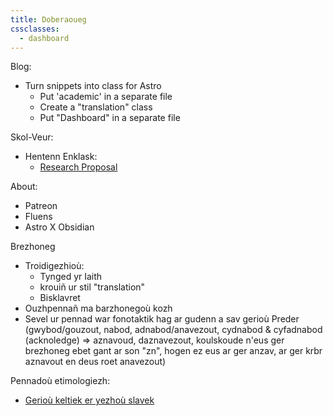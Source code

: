 ```yaml
---
title: Doberaoueg
cssclasses:
  - dashboard
---
```


Blog:
- Turn snippets into class for Astro
	- Put 'academic' in a separate file
	- Create a "translation" class
	- Put "Dashboard" in a separate file

Skol-Veur:
- Hentenn Enklask:
	- [Research Proposal](posts/research-proposal)

About:
- Patreon
- Fluens
- Astro X Obsidian

Brezhoneg
- Troidigezhioù:
	- Tynged yr Iaith
	- krouiñ ur stil "translation"
	- Bisklavret
- Ouzhpennañ ma barzhonegoù kozh
- Sevel ur pennad war fonotaktik hag ar gudenn a sav gerioù Preder (gwybod/gouzout, nabod, adnabod/anavezout, cydnabod & cyfadnabod (acknoledge) => aznavoud, daznavezout, koulskoude n'eus ger brezhoneg ebet gant ar son "zn", hogen ez eus ar ger anzav, ar ger krbr aznavout en deus roet anavezout)

Pennadoù etimologiezh:
- [Gerioù keltiek er yezhoù slavek](posts/kelto-slavek.md)



